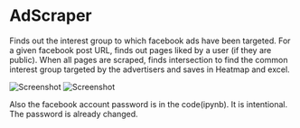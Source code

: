# AdScraper
Finds out the interest group to which facebook ads have been targeted. For a given facebook post URL, finds out pages liked by a user (if they are public). When all pages are scraped, finds intersection to find the common interest group targeted by the advertisers and saves in Heatmap and excel.


![Screenshot](https://i.imgur.com/ekUNiVS.png)
![Screenshot](https://i.imgur.com/qyFzkqi.png)


Also the facebook account password is in the code(ipynb). It is intentional. The password is already changed.
